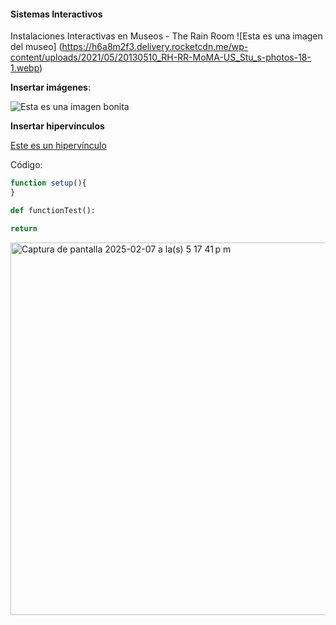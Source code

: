 #### Sistemas Interactivos 

Instalaciones Interactivas en Museos - The Rain Room 
![Esta es una imagen del museo] (https://h6a8m2f3.delivery.rocketcdn.me/wp-content/uploads/2021/05/20130510_RH-RR-MoMA-US_Stu_s-photos-18-1.webp)

**Insertar imágenes**:

![Esta es una imagen bonita](../../../../assets/logoSC.webp)

**Insertar hipervínculos**

[Este es un hipervínculo](https://www.upb.edu.co/es/home)

Código:

``` js
function setup(){
}

```

``` py
def functionTest():

return
```

<img width="596" alt="Captura de pantalla 2025-02-07 a la(s) 5 17 41 p m" src="https://github.com/user-attachments/assets/d1cdf581-c44c-4b1c-8815-49674f2723ac" />

